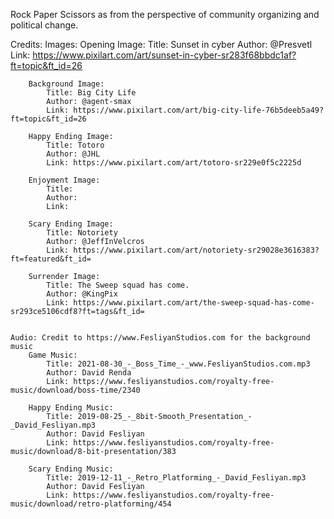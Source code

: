 Rock Paper Scissors as from the perspective of community organizing and political change.

Credits:
    Images:
        Opening Image: 
            Title: Sunset in cyber
            Author: @Presvetl
            Link: https://www.pixilart.com/art/sunset-in-cyber-sr283f68bbdc1af?ft=topic&ft_id=26

        Background Image: 
            Title: Big City Life
            Author: @agent-smax
            Link: https://www.pixilart.com/art/big-city-life-76b5deeb5a49?ft=topic&ft_id=26

        Happy Ending Image:
            Title: Totoro
            Author: @JHL
            Link: https://www.pixilart.com/art/totoro-sr229e0f5c2225d

        Enjoyment Image: 
            Title: 
            Author: 
            Link:

        Scary Ending Image:
            Title: Notoriety
            Author: @JeffInVelcros
            Link: https://www.pixilart.com/art/notoriety-sr29028e3616383?ft=featured&ft_id=

        Surrender Image: 
            Title: The Sweep squad has come.
            Author: @KingPix
            Link: https://www.pixilart.com/art/the-sweep-squad-has-come-sr293ce5106cdf8?ft=tags&ft_id=

        
    Audio: Credit to https://www.FesliyanStudios.com for the background music
        Game Music: 
            Title: 2021-08-30_-_Boss_Time_-_www.FesliyanStudios.com.mp3
            Author: David Renda
            Link: https://www.fesliyanstudios.com/royalty-free-music/download/boss-time/2340

        Happy Ending Music: 
            Title: 2019-08-25_-_8bit-Smooth_Presentation_-_David_Fesliyan.mp3
            Author: David Fesliyan
            Link: https://www.fesliyanstudios.com/royalty-free-music/download/8-bit-presentation/383

        Scary Ending Music: 
            Title: 2019-12-11_-_Retro_Platforming_-_David_Fesliyan.mp3
            Author: David Fesliyan
            Link: https://www.fesliyanstudios.com/royalty-free-music/download/retro-platforming/454